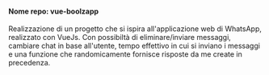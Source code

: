 #### Nome repo: vue-boolzapp <br>
Realizzazione di un progetto che si ispira all'applicazione web di WhatsApp, realizzato con VueJs. Con possibiltà di eliminare/inviare messaggi, cambiare chat in base all'utente, tempo effettivo in cui si inviano i messaggi e una funzione che randomicamente fornisce risposte da me create in precedenza.
